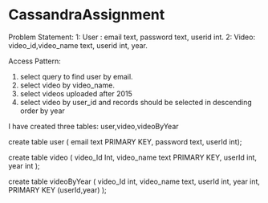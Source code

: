 # CassandraAssignment

Problem Statement:
1: User : email text, password text, userid int.
2: Video: video_id,video_name text, userid int, year.

Access Pattern:

1. select query to find user by email.
2. select video by video_name.
3. select videos uploaded after 2015
3. select video by user_id and records should be selected in descending order by year

I have created three tables: user,video,videoByYear

create table user (
                  email text PRIMARY KEY,
                  password text,
                   userId int);

create table video (
     video_Id Int,
    video_name text PRIMARY KEY,
    userId int,
     year int
   );

create table videoByYear (
  video_Id int,
  video_name text,
  userId int,
  year int,
  PRIMARY KEY (userId,year)
);
